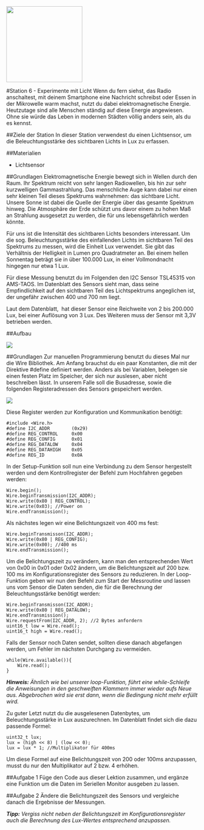 <img src="https://github.com/sensebox/OER/blob/master/senseBox_edu/images/sensebox_logo_neu.png" width="200"/> 

#Station 6 - Experimente mit Licht
Wenn du fern siehst, das Radio anschaltest, mit deinem Smartphone eine Nachricht schreibst oder Essen in der Mikrowelle warm machst, nutzt du dabei elektromagnetische Energie. Heutzutage sind alle Menschen ständig auf diese Energie angewiesen. Ohne sie würde das Leben in modernen Städten völlig anders sein, als du es kennst.

##Ziele der Station
In dieser Station verwendest du einen Lichtsensor, um die Beleuchtungsstärke des sichtbaren Lichts in Lux zu erfassen.

##Materialien
* Lichtsensor

##Grundlagen
Elektromagnetische Energie bewegt sich in Wellen durch den Raum. Ihr Spektrum reicht von sehr langen Radiowellen, bis hin zur sehr kurzwelligen Gammastrahlung. Das menschliche Auge kann dabei nur einen sehr kleinen Teil dieses Spektrums wahrnehmen: das sichtbare Licht. Unsere Sonne ist dabei die Quelle der Energie über das gesamte Spektrum hinweg. Die Atmosphäre der Erde schützt uns davor einem zu hohen Maß an Strahlung ausgesetzt zu werden, die für uns lebensgefährlich werden könnte.

Für uns ist die Intensität des sichtbaren Lichts besonders interessant. Um die sog. Beleuchtungsstärke des einfallenden Lichts im sichtbaren Teil des Spektrums zu messen, wird die Einheit Lux verwendet. Sie gibt das Verhältnis der Helligkeit in Lumen pro Quadratmeter an. Bei einem hellen Sonnentag beträgt sie in über 100.000 Lux, in einer Vollmondnacht hingegen nur etwa 1 Lux.

Für diese Messung benutzt du im Folgenden den I2C Sensor TSL45315 von AMS-TAOS. Im Datenblatt des Sensors sieht man, dass seine Empfindlichkeit auf den sichtbaren Teil des Lichtspektrums angeglichen ist, der ungefähr zwischen 400 und 700 nm liegt.

Laut dem Datenblatt,  hat dieser Sensor eine Reichweite von 2 bis 200.000 Lux, bei einer Auflösung von 3 Lux. Des Weiteren muss der Sensor mit 3,3V betrieben werden.

##Aufbau

<image src="https://github.com/sensebox/OER/blob/master/senseBox_edu/images/Aufbau_station_6.png"/>

##Grundlagen
Zur manuellen Programmierung benutzt du dieses Mal nur die Wire Bibliothek. Am Anfang brauchst du ein paar Konstanten, die mit der Direktive #define definiert werden. Anders als bei Variablen, belegen sie einen festen Platz im Speicher, der sich nur auslesen, aber nicht beschreiben lässt. In unserem Falle soll die Busadresse, sowie die folgenden Registeradressen des Sensors gespeichert werden. 

<image src="https://github.com/sensebox/OER/blob/master/senseBox_edu/images/Grundlagen_Station_6.png"/>

Diese Register werden zur Konfiguration und Kommunikation benötigt:
```
#include <Wire.h>
#define I2C_ADDR 		(0x29)
#define REG_CONTROL 	0x00
#define REG_CONFIG 		0x01
#define REG_DATALOW 	0x04
#define REG_DATAHIGH 	0x05
#define REG_ID			0x0A
```

In der Setup-Funktion soll nun eine Verbindung zu dem Sensor hergestellt werden und dem Kontrollregister der Befehl zum Hochfahren gegeben werden:

```
Wire.begin();
Wire.beginTransmission(I2C_ADDR);
Wire.write(0x80 | REG_CONTROL);
Wire.write(0x03); //Power on
Wire.endTransmission();
```

Als nächstes legen wir eine Belichtungszeit von 400 ms fest:

```
Wire.beginTransmisson(I2C_ADDR);
Wire.write(0x80 | REG_CONFIG);
Wire.write(0x00); //400 ms
Wire.endTransmission();
```

Um die Belichtungszeit zu verändern, kann man den entsprechenden Wert von 0x00 in 0x01 oder 0x02 ändern, um die Belichtungszeit auf 200 bzw. 100 ms im Konfigurationsregister des Sensors zu reduzieren.
In der Loop-Funktion geben wir nun den Befehl zum Start der Messroutine und lassen uns vom Sensor die Daten senden, die für die Berechnung der Beleuchtungsstärke benötigt werden:

```
Wire.beginTransmisson(I2C_ADDR);
Wire.write(0x80 | REG_DATALOW); 
Wire.endTransmission();
Wire.requestFrom(I2C_ADDR, 2); //2 Bytes anfordern
uint16_t low = Wire.read();
uint16_t high = Wire.read();
```

Falls der Sensor noch Daten sendet, sollten diese danach abgefangen werden, um Fehler im nächsten Durchgang zu vermeiden.

```
while(Wire.available()){ 
	Wire.read(); 
}
```

***Hinweis:*** *Ähnlich wie bei unserer loop-Funktion, führt eine while-Schleife die Anweisungen in den geschweiften Klammern immer wieder aufs Neue aus. Abgebrochen wird sie erst dann, wenn die Bedingung nicht mehr erfüllt wird.*

Zu guter Letzt nutzt du die ausgelesenen Datenbytes, um Beleuchtungsstärke in Lux auszurechnen. Im Datenblatt findet sich die dazu passende Formel:

```
uint32_t lux; 
lux = (high << 8) | (low << 0);
lux = lux * 1; //Multiplikator für 400ms
```

Um diese Formel auf eine Belichtungszeit von 200 oder 100ms anzupassen, musst du nur den Multiplikator auf 2 bzw. 4 erhöhen.

##Aufgabe 1
Füge den Code aus dieser Lektion zusammen, und ergänze eine Funktion um die Daten im Seriellen Monitor ausgeben zu lassen.

##Aufgabe 2
Ändere die Belichtungszeit des Sensors und vergleiche danach die Ergebnisse der Messungen. 

***Tipp:*** *Vergiss nicht neben der Belichtungszeit im Konfigurationsregister auch die Berechnung des Lux-Wertes entsprechend anzupassen.*